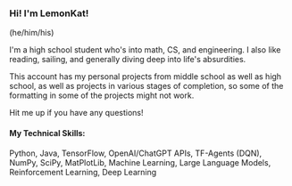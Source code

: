 ### Hi! I'm LemonKat!
(he/him/his)

I'm a high school student who's into math, CS, and engineering. I also like reading, sailing, and generally diving deep into life's absurdities.  

This account has my personal projects from middle school as well as high school, as well as projects in various stages of completion, so some of the formatting in some of the projects might not work. 

Hit me up if you have any questions!

#### My Technical Skills:  
Python, Java, TensorFlow, OpenAI/ChatGPT APIs, TF-Agents (DQN), NumPy, SciPy, MatPlotLib, Machine Learning, Large Language Models, Reinforcement Learning, Deep Learning
